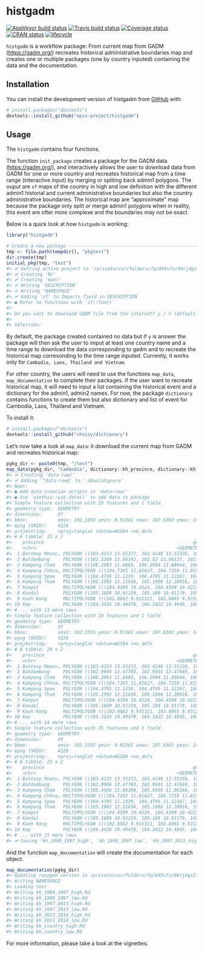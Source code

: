 
<!-- README.md is generated from README.Rmd. Please edit that file -->

# histgadm

[![AppVeyor build
status](https://ci.appveyor.com/api/projects/status/8a3jtxe4uiehushs/branch/master?svg=true)](https://ci.appveyor.com/project/epixproject/histgadm-cs9wa/branch/master)
[![Travis build
status](https://travis-ci.org/epix-project/histgadm.svg?branch=master)](https://travis-ci.org/epix-project/histgadm)
[![Coverage
status](https://codecov.io/gh/epix-project/histgadm/branch/master/graph/badge.svg)](https://codecov.io/github/epix-project/histgadm?branch=master)
[![CRAN
status](https://www.r-pkg.org/badges/version/histgadm)](https://cran.r-project.org/package=histgadm)
[![lifecycle](https://img.shields.io/badge/lifecycle-experimental-orange.svg)](https://www.tidyverse.org/lifecycle/#experimental)

`histgadm` is a workflow package: From current map from GADM
(<https://gadm.org/>) recreates historical administrative boundaries map
and creates one or multiple packages (one by country inputed) containing
the data and the documentation.

## Installation

You can install the development version of histgadm from
[GitHub](https://github.com/epix-project/histgadm) with:

``` r
# install.packages("devtools")
devtools::install_github("epix-project/histgadm")
```

## Usage

The `histgadm` contains four functions.

The function `init_package` creates a package for the GADM data
(<https://gadm.org/>), and interactively allows the user to download
data from GADM for one or more country and recreates historical map from
a time range (interactive input) by merging or spliting back admin1
polygons. The ouput are `sf` maps of the country in high and low
definition with the different admin1 historial and current
administrative boundaries but also the country administrative
boundaries. The historical map are “approximate” map because the package
only split or merge admin1 polygons when in reality, this event are
ofter more complexe and the boundaries may not be exact.

Below is a quick look at how `histgadm` is working:

``` r
library("histgadm")

# Create a new package ---------------------------------------------------------
tmp <- file.path(tempdir(), "pkgtest")
dir.create(tmp)
initial_pkg(tmp, "test")
#> ✔ Setting active project to '/private/var/folders/fp/845v7zc96rjdgs2l_86qgy5r0000gn/T/RtmpmvjKEI/pkgtest/test'
#> ✔ Creating 'R/'
#> ✔ Creating 'man/'
#> ✔ Writing 'DESCRIPTION'
#> ✔ Writing 'NAMESPACE'
#> ✔ Adding 'sf' to Imports field in DESCRIPTION
#> ● Refer to functions with `sf::fun()`
#> 
#> Do you want to download GADM file from the internet? y / n (default)
#> 
#> Selection:
```

By default, the package created contained no data but if `y` is answer
the package will then ask the user to imput at least one country name
and a time range to download the data corresponding to gadm and to
recreate the historical map corresonding to the time range inputed.
Currently, it works only for `Cambodia, Laos, Thailand and Vietnam`.

For other country, the users will need to use the functions `map_data`,
`map_documentation` to complete their packages. If the user want to
recreate historical map, it will need to input a list containing the
historical event and a dictionary for the admin1, admin2 names. For now,
the package `dictionary` contains functions to create them but also
dictionary and list of event for Cambodia, Laos, Thailand and Vietnam.

To install it:

``` r
# install.packages("devtools")
devtools::install_github("choisy/dictionary")
```

Let’s now take a look at `map_data`: it download the current map from
GADM and recreates historical map:

``` r
pgkg_dir <- paste0(tmp, "/test")
map_data(pgkg_dir, "Cambodia", dictionary::kh_province, dictionary::kh_history, from = "1980", to = "2018")
#> ✔ Creating 'data-raw/'
#> ✔ Adding '^data-raw$' to '.Rbuildignore'
#> Next:
#> ● Add data creation scripts in 'data-raw/'
#> ● Use `usethis::use_data()` to add data to package
#> Simple feature collection with 23 features and 1 field
#> geometry type:  GEOMETRY
#> dimension:      XY
#> bbox:           xmin: 102.3355 ymin: 9.91361 xmax: 107.6303 ymax: 14.68817
#> epsg (SRID):    4326
#> proj4string:    +proj=longlat +datum=WGS84 +no_defs
#> # A tibble: 23 x 2
#>    province                                                       geometry
#>    <chr>                                                    <GEOMETRY [°]>
#>  1 Banteay Meanc… POLYGON ((103.4153 13.55372, 103.4148 13.55336, 103.414…
#>  2 Batdambang     POLYGON ((102.5209 12.66142, 102.52 12.66127, 102.5192 …
#>  3 Kampong Cham   POLYGON ((106.2983 11.6803, 106.2984 11.68044, 106.2984…
#>  4 Kampong Chhna… MULTIPOLYGON (((104.7265 11.81627, 104.7259 11.81546, 1…
#>  5 Kampong Spoe   POLYGON ((104.4795 11.1239, 104.4795 11.12367, 104.4789…
#>  6 Kampong Thum   POLYGON ((105.1992 12.21036, 105.1996 12.20916, 105.200…
#>  7 Kampot         MULTIPOLYGON (((104.4399 10.4224, 104.4398 10.42238, 10…
#>  8 Kandal         POLYGON ((105.1889 10.91159, 105.189 10.91179, 105.1809…
#>  9 Kaoh Kong      MULTIPOLYGON (((102.8862 9.931321, 102.8865 9.931264, 1…
#> 10 Kep            POLYGON ((104.3426 10.49478, 104.3422 10.4945, 104.3419…
#> # ... with 13 more rows
#> Simple feature collection with 24 features and 1 field
#> geometry type:  GEOMETRY
#> dimension:      XY
#> bbox:           xmin: 102.3355 ymin: 9.91361 xmax: 107.6303 ymax: 14.68817
#> epsg (SRID):    4326
#> proj4string:    +proj=longlat +datum=WGS84 +no_defs
#> # A tibble: 24 x 2
#>    province                                                       geometry
#>    <chr>                                                    <GEOMETRY [°]>
#>  1 Banteay Meanc… POLYGON ((103.4153 13.55372, 103.4148 13.55336, 103.414…
#>  2 Batdambang     POLYGON ((102.9906 12.47703, 102.9901 12.47669, 102.989…
#>  3 Kampong Cham   POLYGON ((106.2983 11.6803, 106.2984 11.68044, 106.2984…
#>  4 Kampong Chhna… MULTIPOLYGON (((104.7265 11.81627, 104.7259 11.81546, 1…
#>  5 Kampong Spoe   POLYGON ((104.4795 11.1239, 104.4795 11.12367, 104.4789…
#>  6 Kampong Thum   POLYGON ((105.1992 12.21036, 105.1996 12.20916, 105.200…
#>  7 Kampot         MULTIPOLYGON (((104.4399 10.4224, 104.4398 10.42238, 10…
#>  8 Kandal         POLYGON ((105.1889 10.91159, 105.189 10.91179, 105.1809…
#>  9 Kaoh Kong      MULTIPOLYGON (((102.8862 9.931321, 102.8865 9.931264, 1…
#> 10 Kep            POLYGON ((104.3426 10.49478, 104.3422 10.4945, 104.3419…
#> # ... with 14 more rows
#> Simple feature collection with 25 features and 1 field
#> geometry type:  GEOMETRY
#> dimension:      XY
#> bbox:           xmin: 102.3355 ymin: 9.91361 xmax: 107.6303 ymax: 14.68817
#> epsg (SRID):    4326
#> proj4string:    +proj=longlat +datum=WGS84 +no_defs
#> # A tibble: 25 x 2
#>    province                                                       geometry
#>    <chr>                                                    <GEOMETRY [°]>
#>  1 Banteay Meanc… POLYGON ((103.4153 13.55372, 103.4148 13.55336, 103.414…
#>  2 Batdambang     POLYGON ((102.9906 12.47703, 102.9901 12.47669, 102.989…
#>  3 Kampong Cham   POLYGON ((105.4508 11.86398, 105.4505 11.86166, 105.450…
#>  4 Kampong Chhna… MULTIPOLYGON (((104.7265 11.81627, 104.7259 11.81546, 1…
#>  5 Kampong Spoe   POLYGON ((104.4795 11.1239, 104.4795 11.12367, 104.4789…
#>  6 Kampong Thum   POLYGON ((105.1992 12.21036, 105.1996 12.20916, 105.200…
#>  7 Kampot         MULTIPOLYGON (((104.4399 10.4224, 104.4398 10.42238, 10…
#>  8 Kandal         POLYGON ((105.1889 10.91159, 105.189 10.91179, 105.1809…
#>  9 Kaoh Kong      MULTIPOLYGON (((102.8862 9.931321, 102.8865 9.931264, 1…
#> 10 Kep            POLYGON ((104.3426 10.49478, 104.3422 10.4945, 104.3419…
#> # ... with 15 more rows
#> ✔ Saving 'kh_1980_1997_high', 'kh_1980_1997_low', 'kh_1997_2013_high', 'kh_1997_2013_low', 'kh_2013_2018_high', 'kh_2013_2018_low', 'kh_country_high', 'kh_country_low' to 'data/kh_1980_1997_high.rda', 'data/kh_1980_1997_low.rda', 'data/kh_1997_2013_high.rda', 'data/kh_1997_2013_low.rda', 'data/kh_2013_2018_high.rda', 'data/kh_2013_2018_low.rda', 'data/kh_country_high.rda', 'data/kh_country_low.rda'
```

And the function `map_documentation` will create the documentation for
each object.

``` r
map_documentation(pgkg_dir)
#> Updating roxygen version in /private/var/folders/fp/845v7zc96rjdgs2l_86qgy5r0000gn/T/RtmpmvjKEI/pkgtest/test/DESCRIPTION
#> Writing NAMESPACE
#> Loading test
#> Writing kh_1980_1997_high.Rd
#> Writing kh_1980_1997_low.Rd
#> Writing kh_1997_2013_high.Rd
#> Writing kh_1997_2013_low.Rd
#> Writing kh_2013_2018_high.Rd
#> Writing kh_2013_2018_low.Rd
#> Writing kh_country_high.Rd
#> Writing kh_country_low.Rd
```

For more information, please take a look at the vignettes.
